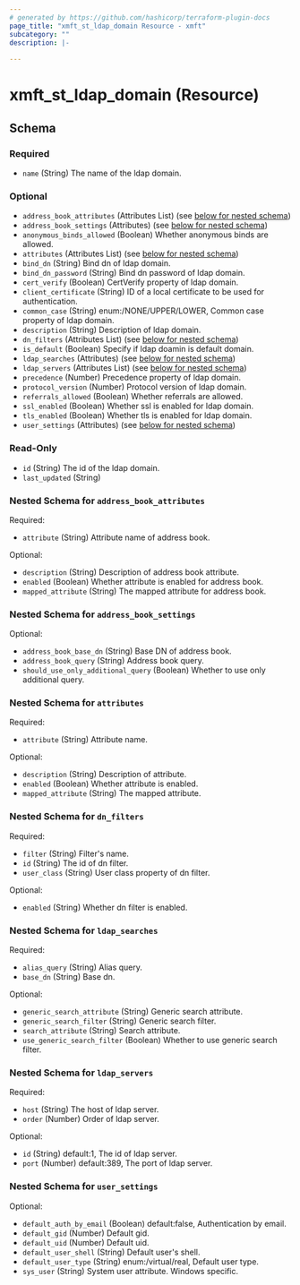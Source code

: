 ```yaml
---
# generated by https://github.com/hashicorp/terraform-plugin-docs
page_title: "xmft_st_ldap_domain Resource - xmft"
subcategory: ""
description: |-
  
---
```


# xmft_st_ldap_domain (Resource)





<!-- schema generated by tfplugindocs -->
## Schema

### Required

- `name` (String) The name of the ldap domain.

### Optional

- `address_book_attributes` (Attributes List) (see [below for nested schema](#nestedatt--address_book_attributes))
- `address_book_settings` (Attributes) (see [below for nested schema](#nestedatt--address_book_settings))
- `anonymous_binds_allowed` (Boolean) Whether anonymous binds are allowed.
- `attributes` (Attributes List) (see [below for nested schema](#nestedatt--attributes))
- `bind_dn` (String) Bind dn of ldap domain.
- `bind_dn_password` (String) Bind dn password of ldap domain.
- `cert_verify` (Boolean) CertVerify property of ldap domain.
- `client_certificate` (String) ID of a local certificate to be used for authentication.
- `common_case` (String) enum:/NONE/UPPER/LOWER, Common case property of ldap domain.
- `description` (String) Description of ldap domain.
- `dn_filters` (Attributes List) (see [below for nested schema](#nestedatt--dn_filters))
- `is_default` (Boolean) Specify if ldap doamin is default domain.
- `ldap_searches` (Attributes) (see [below for nested schema](#nestedatt--ldap_searches))
- `ldap_servers` (Attributes List) (see [below for nested schema](#nestedatt--ldap_servers))
- `precedence` (Number) Precedence property of ldap domain.
- `protocol_version` (Number) Protocol version of ldap domain.
- `referrals_allowed` (Boolean) Whether referrals are allowed.
- `ssl_enabled` (Boolean) Whether ssl is enabled for ldap domain.
- `tls_enabled` (Boolean) Whether tls is enabled for ldap domain.
- `user_settings` (Attributes) (see [below for nested schema](#nestedatt--user_settings))

### Read-Only

- `id` (String) The id of the ldap domain.
- `last_updated` (String)

<a id="nestedatt--address_book_attributes"></a>
### Nested Schema for `address_book_attributes`

Required:

- `attribute` (String) Attribute name of address book.

Optional:

- `description` (String) Description of address book attribute.
- `enabled` (Boolean) Whether attribute is enabled for address book.
- `mapped_attribute` (String) The mapped attribute for address book.


<a id="nestedatt--address_book_settings"></a>
### Nested Schema for `address_book_settings`

Optional:

- `address_book_base_dn` (String) Base DN of address book.
- `address_book_query` (String) Address book query.
- `should_use_only_additional_query` (Boolean) Whether to use only additional query.


<a id="nestedatt--attributes"></a>
### Nested Schema for `attributes`

Required:

- `attribute` (String) Attribute name.

Optional:

- `description` (String) Description of attribute.
- `enabled` (Boolean) Whether attribute is enabled.
- `mapped_attribute` (String) The mapped attribute.


<a id="nestedatt--dn_filters"></a>
### Nested Schema for `dn_filters`

Required:

- `filter` (String) Filter's name.
- `id` (String) The id of dn filter.
- `user_class` (String) User class property of dn filter.

Optional:

- `enabled` (String) Whether dn filter is enabled.


<a id="nestedatt--ldap_searches"></a>
### Nested Schema for `ldap_searches`

Required:

- `alias_query` (String) Alias query.
- `base_dn` (String) Base dn.

Optional:

- `generic_search_attribute` (String) Generic search attribute.
- `generic_search_filter` (String) Generic search filter.
- `search_attribute` (String) Search attribute.
- `use_generic_search_filter` (Boolean) Whether to use generic search filter.


<a id="nestedatt--ldap_servers"></a>
### Nested Schema for `ldap_servers`

Required:

- `host` (String) The host of ldap server.
- `order` (Number) Order of ldap server.

Optional:

- `id` (String) default:1, The id of ldap server.
- `port` (Number) default:389, The port of ldap server.


<a id="nestedatt--user_settings"></a>
### Nested Schema for `user_settings`

Optional:

- `default_auth_by_email` (Boolean) default:false, Authentication by email.
- `default_gid` (Number) Default gid.
- `default_uid` (Number) Default uid.
- `default_user_shell` (String) Default user's shell.
- `default_user_type` (String) enum:/virtual/real, Default user type.
- `sys_user` (String) System user attribute. Windows specific.
